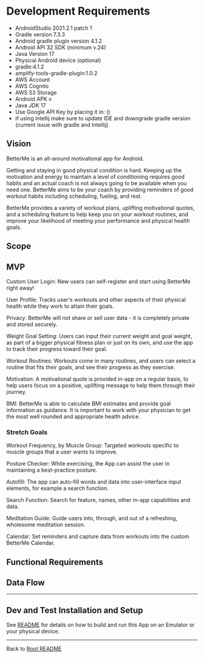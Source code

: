# Development Requirements

- AndroidStudio 2021.2.1 patch 1
- Gradle version 7.3.3
- Android gradle plugin version 4.1.2
- Android API 32 SDK (minimum v.24)
- Java Version 17
- Physical Android device (optional)
- gradle:4.1.2
- amplify-tools-gradle-plugin:1.0.2
- AWS Account
- AWS Cognito
- AWS S3 Storage
- Android APK v
- Java JDK 17
- Use Google API Key by placing it in: ()
- if using intellij make sure to update IDE and downgrade gradle version (current issue with gradle and Intellij)

## Vision

<!-- what is the vision of the product? -->
BetterMe is an all-around motivational app for Android.

<!-- what pain point does this project solve? -->
Getting and staying in good physical condition is hard. 
Keeping up the motivation and energy to maintain a level of conditioning requires good habits and an actual coach is not always going to be available when you need one. 
BetterMe aims to be your coach by providing reminders of good workout habits including scheduling, fueling, and rest.

<!-- why should anyone care about this product? -->
BetterMe provides a variety of workout plans, uplifting motivational quotes, and a scheduling feature to help keep you on your workout routines, and improve your likelihood of meeting your performance and physical health goals.

## Scope

<!-- what will the product DO (high level only) -->

<!-- what will the product NOT DO (high level and be specific things that will NOT be done in development, limit to 1 or 2 things -->

## MVP

<!-- describe the MVP functionality -->
Custom User Login: New users can self-register and start using BetterMe right away!

User Profile: Tracks user's workouts and other aspects of their physical health while they work to attain their goals.

Privacy: BetterMe will not share or sell user data - it is completely private and stored securely.

Weight Goal Setting: Users can input their current weight and goal weight, as part of a bigger physical fitness plan or just on its own, and use the app to track their progress toward their goal.

Workout Routines: Workouts come in many routines, and users can select a routine that fits their goals, and see their progress as they exercise.

Motivation: A motivational quote is provided in-app on a regular basis, to help users focus on a positive, uplifting message to help them through their journey.

BMI: BetterMe is able to calculate BMI estimates and provide goal information as guidance. It is important to work with your physician to get the most well rounded and appropriate health advice.

### Stretch Goals
<!-- what are some stretch goals -->

Workout Frequency, by Muscle Group: Targeted workouts specific to muscle groups that a user wants to improve.

Posture Checker: While exercising, the App can assist the user in maintaining a best-practice posture.

Autofill: The app can auto-fill words and data into user-interface input elements, for example a search function.

Search Function: Search for feature, names, other in-app capabilities and data.

Meditation Guide: Guide users into, through, and out of a refreshing, wholesome meditation session.

Calendar: Set reminders and capture data from workouts into the custom BetterMe Calendar.

## Functional Requirements

<!-- list the tasks that users can do, basically write short summaries of implemented user stories -->

## Data Flow

<!-- describe the flow of data in the application for example: from when the user opens the app, logs in -->

-- -

## Dev and Test Installation and Setup

<!-- input required software, packages, dependencies, dev and test keys files etc and commands necessary to build this App and run it on an Android Emulator or Physical Device -->


See [README](./README.md) for details on how to build and run this App on an Emulator or your physical device.
-- -

Back to [Root README](./README.md)
